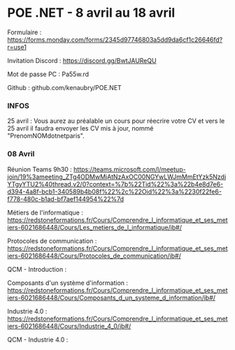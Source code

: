 # POE .NET - 8 avril au 18 avril

Formulaire : https://forms.monday.com/forms/2345d97746803a5dd9da6cf1c26646fd?r=use1

Invitation Discord : https://discord.gg/BwtJAUReQU

Mot de passe PC : Pa55w.rd

Github : github.com/kenaubry/POE.NET 
### INFOS 

25 avril : Vous aurez au préalable un cours pour réecrire votre CV et vers le 25 avril il faudra envoyer les CV mis à jour, nommé "PrenomNOMdotnetparis".

### 08 Avril

Réunion Teams 9h30 : https://teams.microsoft.com/l/meetup-join/19%3ameeting_ZTg4ODMwMjAtNzAxOC00NGYwLWJmMmEtYzk5NzdjYTgyYTU2%40thread.v2/0?context=%7b%22Tid%22%3a%22b4e8d7e6-d394-4a8f-bcb1-340589b4b08f%22%2c%22Oid%22%3a%2230f22fe6-f778-480c-b1ad-bf7aef144954%22%7d

Métiers de l'informatique : https://redstoneformations.fr/Cours/Comprendre_l_informatique_et_ses_metiers-6021686448/Cours/Les_metiers_de_l_informatique/ib#/

Protocoles de communication : https://redstoneformations.fr/Cours/Comprendre_l_informatique_et_ses_metiers-6021686448/Cours/Protocoles_de_communication/ib#/

QCM - Introduction :

Composants d'un système d'information : https://redstoneformations.fr/Cours/Comprendre_l_informatique_et_ses_metiers-6021686448/Cours/Composants_d_un_systeme_d_information/ib#/

Industrie 4.0 : https://redstoneformations.fr/Cours/Comprendre_l_informatique_et_ses_metiers-6021686448/Cours/Industrie_4_0/ib#/

QCM - Industrie 4.0 :
